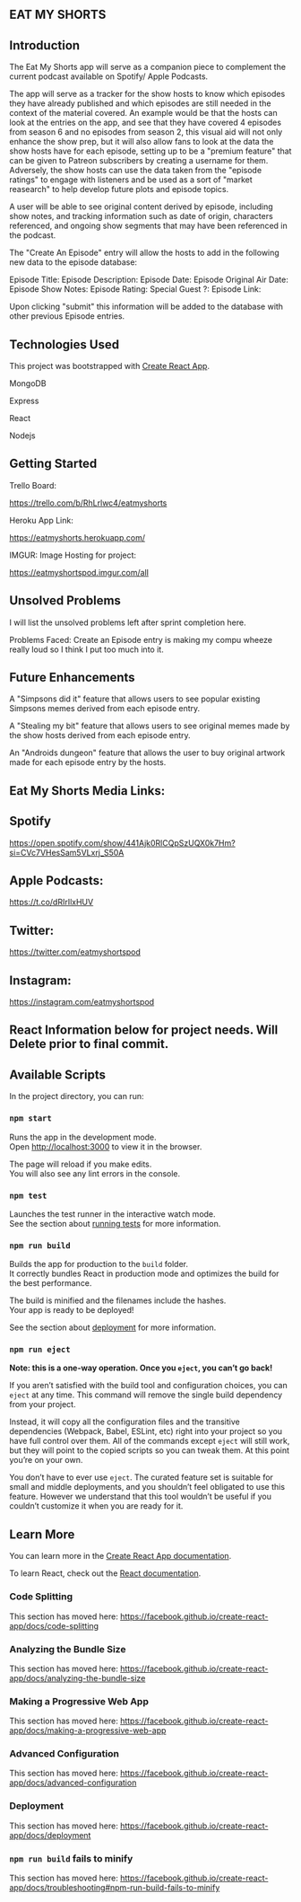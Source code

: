 ## EAT MY SHORTS

## Introduction

The Eat My Shorts app will serve as a companion piece to complement the current podcast available on Spotify/ Apple Podcasts.

The app will serve as a tracker for the show hosts to know which episodes they have already published and which episodes are still needed in the context of the material covered. An example would be that the hosts can look at the entries on the app, and see that they have covered 4 episodes from season 6 and no episodes from season 2, this visual aid will not only enhance the show prep, but it will also allow fans to look at the data the show hosts have for each episode, setting up to be a "premium feature" that can be given to Patreon subscribers by creating a username for them. Adversely, the show hosts can use the data taken from the "episode ratings" to engage with listeners and be used as a sort of "market reasearch" to help develop future plots and episode topics.

A user will be able to see original content derived by episode, including show notes, and tracking information such as date of origin, characters referenced, and ongoing show segments that may have been referenced in the podcast.

The "Create An Episode" entry will allow the hosts to add in the following new data to the episode database: 

   Episode Title: 
   Episode Description: 
   Episode Date: 
   Episode Original Air Date:
   Episode Show Notes: 
   Episode Rating: 
   Special Guest ?:
   Episode Link: 

   Upon clicking "submit" this information will be added to the database with other previous Episode entries.

## Technologies Used

This project was bootstrapped with [Create React App](https://github.com/facebook/create-react-app).

MongoDB

Express

React

Nodejs

## Getting Started

Trello Board: 

https://trello.com/b/RhLrlwc4/eatmyshorts

Heroku App Link: 

https://eatmyshorts.herokuapp.com/

IMGUR: Image Hosting for project:

https://eatmyshortspod.imgur.com/all

## Unsolved Problems

I will list the unsolved problems left after sprint completion here.

Problems Faced: Create an Episode entry is making my compu wheeze really loud so I think I put too much into it.

## Future Enhancements

A "Simpsons did it" feature that allows users to see popular existing Simpsons memes derived from each episode entry.

A "Stealing my bit" feature that allows users to see original memes made by the show hosts derived from each episode entry.

An "Androids dungeon" feature that allows the user to buy original artwork made for each episode entry by the hosts.

## Eat My Shorts Media Links:

## Spotify 
https://open.spotify.com/show/441Ajk0RlCQpSzUQX0k7Hm?si=CVc7VHesSam5VLxrj_S50A

## Apple Podcasts:
https://t.co/dRIrIlxHUV

## Twitter: 
https://twitter.com/eatmyshortspod

## Instagram: 
https://instagram.com/eatmyshortspod

##  React Information below for project needs. Will Delete prior to final commit. 

## Available Scripts

In the project directory, you can run:

### `npm start`

Runs the app in the development mode.<br>
Open [http://localhost:3000](http://localhost:3000) to view it in the browser.

The page will reload if you make edits.<br>
You will also see any lint errors in the console.

### `npm test`

Launches the test runner in the interactive watch mode.<br>
See the section about [running tests](https://facebook.github.io/create-react-app/docs/running-tests) for more information.

### `npm run build`

Builds the app for production to the `build` folder.<br>
It correctly bundles React in production mode and optimizes the build for the best performance.

The build is minified and the filenames include the hashes.<br>
Your app is ready to be deployed!

See the section about [deployment](https://facebook.github.io/create-react-app/docs/deployment) for more information.

### `npm run eject`

**Note: this is a one-way operation. Once you `eject`, you can’t go back!**

If you aren’t satisfied with the build tool and configuration choices, you can `eject` at any time. This command will remove the single build dependency from your project.

Instead, it will copy all the configuration files and the transitive dependencies (Webpack, Babel, ESLint, etc) right into your project so you have full control over them. All of the commands except `eject` will still work, but they will point to the copied scripts so you can tweak them. At this point you’re on your own.

You don’t have to ever use `eject`. The curated feature set is suitable for small and middle deployments, and you shouldn’t feel obligated to use this feature. However we understand that this tool wouldn’t be useful if you couldn’t customize it when you are ready for it.

## Learn More

You can learn more in the [Create React App documentation](https://facebook.github.io/create-react-app/docs/getting-started).

To learn React, check out the [React documentation](https://reactjs.org/).

### Code Splitting

This section has moved here: https://facebook.github.io/create-react-app/docs/code-splitting

### Analyzing the Bundle Size

This section has moved here: https://facebook.github.io/create-react-app/docs/analyzing-the-bundle-size

### Making a Progressive Web App

This section has moved here: https://facebook.github.io/create-react-app/docs/making-a-progressive-web-app

### Advanced Configuration

This section has moved here: https://facebook.github.io/create-react-app/docs/advanced-configuration

### Deployment

This section has moved here: https://facebook.github.io/create-react-app/docs/deployment

### `npm run build` fails to minify

This section has moved here: https://facebook.github.io/create-react-app/docs/troubleshooting#npm-run-build-fails-to-minify
